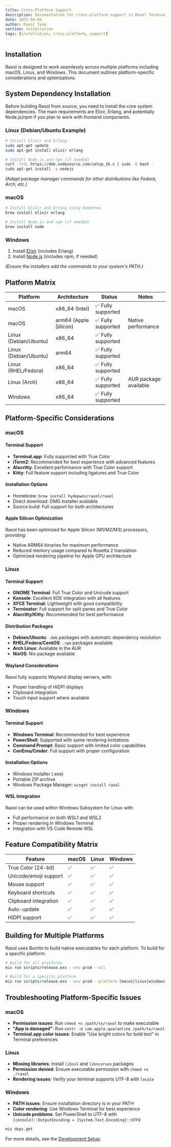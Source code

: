 ```yaml
---
title: Cross-Platform Support
description: Documentation for cross-platform support in Raxol Terminal Emulator
date: 2023-04-04
author: Raxol Team
section: installation
tags: [installation, cross-platform, support]
---
```


## Installation

Raxol is designed to work seamlessly across multiple platforms including macOS, Linux, and Windows. This document outlines platform-specific considerations and optimizations.

## System Dependency Installation

Before building Raxol from source, you need to install the core system dependencies. The main requirements are Elixir, Erlang, and potentially Node.js/npm if you plan to work with frontend components.

### Linux (Debian/Ubuntu Example)

```bash
# Install Elixir and Erlang
sudo apt-get update
sudo apt-get install elixir erlang

# Install Node.js and npm (if needed)
curl -fsSL https://deb.nodesource.com/setup_16.x | sudo -E bash -
sudo apt-get install -y nodejs
```

_(Adapt package manager commands for other distributions like Fedora, Arch, etc.)_

### macOS

```bash
# Install Elixir and Erlang using Homebrew
brew install elixir erlang

# Install Node.js and npm (if needed)
brew install node
```

### Windows

1. Install [Elixir](https://elixir-lang.org/install.html#windows) (includes Erlang)
2. Install [Node.js](https://nodejs.org/en/download/) (includes npm, if needed)

_(Ensure the installers add the commands to your system's PATH.)_

## Platform Matrix

| Platform              | Architecture          | Status             | Notes                 |
| --------------------- | --------------------- | ------------------ | --------------------- |
| macOS                 | x86_64 (Intel)        | ✅ Fully supported |                       |
| macOS                 | arm64 (Apple Silicon) | ✅ Fully supported | Native performance    |
| Linux (Debian/Ubuntu) | x86_64                | ✅ Fully supported |                       |
| Linux (Debian/Ubuntu) | arm64                 | ✅ Fully supported |                       |
| Linux (RHEL/Fedora)   | x86_64                | ✅ Fully supported |                       |
| Linux (Arch)          | x86_64                | ✅ Fully supported | AUR package available |
| Windows               | x86_64                | ✅ Fully supported |                       |

## Platform-Specific Considerations

### macOS

#### Terminal Support

- **Terminal.app**: Fully supported with True Color
- **iTerm2**: Recommended for best experience with advanced features
- **Alacritty**: Excellent performance with True Color support
- **Kitty**: Full feature support including ligatures and True Color

#### Installation Options

- Homebrew: `brew install hydepwns/raxol/raxol`
- Direct download: DMG installer available
- Source build: Full support for both architectures

#### Apple Silicon Optimization

Raxol has been optimized for Apple Silicon (M1/M2/M3) processors, providing:

- Native ARM64 binaries for maximum performance
- Reduced memory usage compared to Rosetta 2 translation
- Optimized rendering pipeline for Apple GPU architecture

### Linux

#### Terminal Support

- **GNOME Terminal**: Full True Color and Unicode support
- **Konsole**: Excellent KDE integration with all features
- **XFCE Terminal**: Lightweight with good compatibility
- **Terminator**: Full support for split panes and True Color
- **Alacritty/Kitty**: Recommended for best performance

#### Distribution Packages

- **Debian/Ubuntu**: `.deb` packages with automatic dependency resolution
- **RHEL/Fedora/CentOS**: `.rpm` packages available
- **Arch Linux**: Available in the AUR
- **NixOS**: Nix package available

#### Wayland Considerations

Raxol fully supports Wayland display servers, with:

- Proper handling of HiDPI displays
- Clipboard integration
- Touch input support where available

### Windows

#### Terminal Support

- **Windows Terminal**: Recommended for best experience
- **PowerShell**: Supported with some rendering limitations
- **Command Prompt**: Basic support with limited color capabilities
- **ConEmu/Cmder**: Full support with proper configuration

#### Installation Options

- Windows Installer (.exe)
- Portable ZIP archive
- Windows Package Manager: `winget install raxol`

#### WSL Integration

Raxol can be used within Windows Subsystem for Linux with:

- Full performance on both WSL1 and WSL2
- Proper rendering in Windows Terminal
- Integration with VS Code Remote WSL

## Feature Compatibility Matrix

| Feature               | macOS | Linux | Windows |
| --------------------- | ----- | ----- | ------- |
| True Color (24-bit)   | ✅    | ✅    | ✅      |
| Unicode/emoji support | ✅    | ✅    | ✅      |
| Mouse support         | ✅    | ✅    | ✅      |
| Keyboard shortcuts    | ✅    | ✅    | ✅      |
| Clipboard integration | ✅    | ✅    | ✅      |
| Auto-update           | ✅    | ✅    | ✅      |
| HiDPI support         | ✅    | ✅    | ✅      |

## Building for Multiple Platforms

Raxol uses Burrito to build native executables for each platform. To build for a specific platform:

```bash
# Build for all platforms
mix run scripts/release.exs --env prod --all

# Build for a specific platform
mix run scripts/release.exs --env prod --platform [macos|linux|windows]
```

## Troubleshooting Platform-Specific Issues

### macOS

- **Permission issues**: Run `chmod +x /path/to/raxol` to make executable
- **"App is damaged"**: Run `xattr -d com.apple.quarantine /path/to/raxol`
- **Terminal.app color issues**: Enable "Use bright colors for bold text" in Terminal preferences

### Linux

- **Missing libraries**: Install `libssl` and `libncurses` packages
- **Permission denied**: Ensure executable permission with `chmod +x ./raxol`
- **Rendering issues**: Verify your terminal supports UTF-8 with `locale`

### Windows

- **PATH issues**: Ensure installation directory is in your PATH
- **Color rendering**: Use Windows Terminal for best experience
- **Unicode problems**: Set PowerShell to UTF-8 with `[console]::OutputEncoding = [System.Text.Encoding]::UTF8`

```bash
mix deps.get
```

For more details, see the [Development Setup](/docs/guides/05_development_and_testing/DevelopmentSetup.md).
